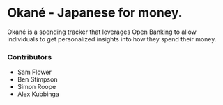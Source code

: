 # Okané - Japanese for money.

Okané is a spending tracker that leverages Open Banking to allow individuals to get personalized insights into how they spend their money.




















### Contributors  
- Sam Flower
- Ben Stimpson
- Simon Roope
- Alex Kubbinga
